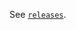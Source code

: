 <!--
Copyright 2023 Ocean Protocol Foundation
SPDX-License-Identifier: Apache-2.0
-->
See [`releases`](https://github.com/oceanprotocol/ocean.py/releases).
